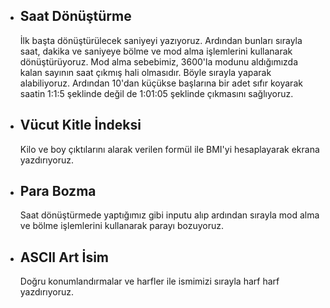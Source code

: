 * Saat Dönüştürme
  -
  İlk başta dönüştürülecek saniyeyi yazıyoruz. Ardından bunları sırayla saat, dakika ve saniyeye bölme ve mod alma işlemlerini kullanarak dönüştürüyoruz.
  Mod alma sebebimiz, 3600'la modunu aldığımızda kalan sayının saat çıkmış hali olmasıdır. Böyle sırayla yaparak alabiliyoruz.
  Ardından 10'dan küçükse başlarına bir adet sıfır koyarak saatin 1:1:5 şeklinde değil de 1:01:05 şeklinde çıkmasını sağlıyoruz.

* Vücut Kitle İndeksi
  -
  Kilo ve boy çıktılarını alarak verilen formül ile BMI'yi hesaplayarak ekrana yazdırıyoruz.

* Para Bozma
  -
  Saat dönüştürmede yaptığımız gibi inputu alıp ardından sırayla mod alma ve bölme işlemlerini kullanarak parayı bozuyoruz.

* ASCII Art İsim
  -
  Doğru konumlandırmalar ve harfler ile ismimizi sırayla harf harf yazdırıyoruz.
